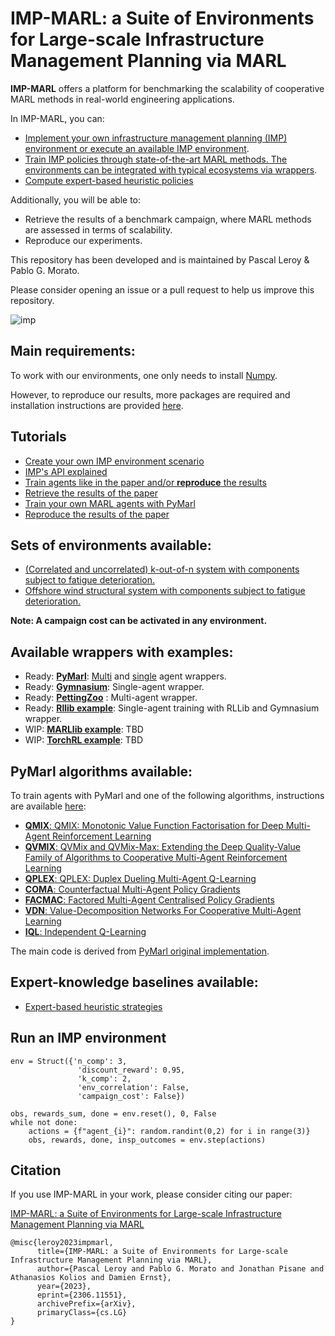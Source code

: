 # IMP-MARL: a Suite of Environments for Large-scale Infrastructure Management Planning via MARL


**IMP-MARL** offers a platform for benchmarking the scalability of cooperative MARL methods in real-world engineering applications.

In IMP-MARL, you can:
- [Implement your own infrastructure management planning (IMP) environment or execute an available IMP environment](./imp_env/).
- [Train IMP policies through state-of-the-art MARL methods. The environments can be integrated with typical ecosystems via wrappers](imp_wrappers/).
- [Compute expert-based heuristic policies](./heuristics/)

Additionally, you will be able to:
- Retrieve the results of a benchmark campaign, where MARL methods are assessed in terms of scalability.
- Reproduce our experiments.

This repository has been developed and is maintained by Pascal Leroy & Pablo G. Morato.

Please consider opening an issue or a pull request to help us improve this repository.

![imp](imp_intro.png)

## Main requirements:
To work with our environments, one only needs to install [Numpy](https://numpy.org/install/).

However, to reproduce our results, more packages are required and installation instructions are provided [here](pymarl/README.md).

## Tutorials
- [Create your own IMP environment scenario](imp_env/new_imp_env_tutorial.ipynb)
- [IMP's API explained](imp_wrappers/wrapper_explained.md)
- [Train agents like in the paper and/or **reproduce** the results](pymarl/README.md)
- [Retrieve the results of the paper](results_scripts/README.md)
- [Train your own MARL agents with PyMarl](pymarl/EXEC_PYMARL.md)
- [Reproduce the results of the paper](REPROD_EXP.md)

## Sets of environments available:
- [(Correlated and uncorrelated) k-out-of-n system with components subject to fatigue deterioration.](./imp_env/struct_env.py)
- [Offshore wind structural system with components subject to fatigue deterioration.](./imp_env/owf_env.py)

**Note: A campaign cost can be activated in any environment.**

## Available wrappers with examples: 
- Ready: [**PyMarl**](imp_wrappers/pymarl_wrapper): [Multi](imp_wrappers/pymarl_wrapper/pymarl_wrap_ma_struct.py) and [single](imp_wrappers/pymarl_wrapper/pymarl_wrap_sa_struct.py) agent wrappers.
- Ready: [**Gymnasium**](imp_wrappers/gymnasium/gym_wrap_sa_struct.py): Single-agent wrapper.
- Ready: [**PettingZoo**](imp_wrappers/pettingzoo/pettingzoo_wrap_struct.py) : Multi-agent wrapper.
- Ready: [**Rllib example**](imp_wrappers/examples/rllib/rllib_example.py): Single-agent training with RLLib and Gymnasium wrapper.
- WIP: [**MARLlib example**](): TBD
- WIP: [**TorchRL example**](): TBD

## PyMarl algorithms available:

To train agents with PyMarl and one of the following algorithms, instructions are available [here](pymarl/EXEC_PYMARL.md):

- [**QMIX**: QMIX: Monotonic Value Function Factorisation for Deep Multi-Agent Reinforcement Learning](https://arxiv.org/abs/1803.11485)
- [**QVMIX**: QVMix and QVMix-Max: Extending the Deep Quality-Value Family of Algorithms to Cooperative Multi-Agent Reinforcement Learning](https://arxiv.org/abs/2012.12062)
- [**QPLEX**: QPLEX: Duplex Dueling Multi-Agent Q-Learning](https://arxiv.org/abs/2008.01062)
- [**COMA**: Counterfactual Multi-Agent Policy Gradients](https://arxiv.org/abs/1705.08926)
- [**FACMAC**: Factored Multi-Agent Centralised Policy Gradients](https://arxiv.org/abs/2003.06709)
- [**VDN**: Value-Decomposition Networks For Cooperative Multi-Agent Learning](https://arxiv.org/abs/1706.05296) 
- [**IQL**: Independent Q-Learning](https://arxiv.org/abs/1511.08779)

The main code is derived from [PyMarl original implementation](https://github.com/oxwhirl/pymarl).

## Expert-knowledge baselines available:
- [Expert-based heuristic strategies](https://www.sciencedirect.com/science/article/pii/S0167473017302138)

## Run an IMP environment 
```
env = Struct({'n_comp': 3,
               'discount_reward': 0.95,
               'k_comp': 2,
               'env_correlation': False,
               'campaign_cost': False})

obs, rewards_sum, done = env.reset(), 0, False
while not done:
    actions = {f"agent_{i}": random.randint(0,2) for i in range(3)}
    obs, rewards, done, insp_outcomes = env.step(actions) 
```   

## Citation
If you use IMP-MARL in your work, please consider citing our paper:

[IMP-MARL: a Suite of Environments for Large-scale Infrastructure Management Planning via MARL](https://arxiv.org/abs/2306.11551)
```
@misc{leroy2023impmarl,
      title={IMP-MARL: a Suite of Environments for Large-scale Infrastructure Management Planning via MARL}, 
      author={Pascal Leroy and Pablo G. Morato and Jonathan Pisane and Athanasios Kolios and Damien Ernst},
      year={2023},
      eprint={2306.11551},
      archivePrefix={arXiv},
      primaryClass={cs.LG}
}
```
